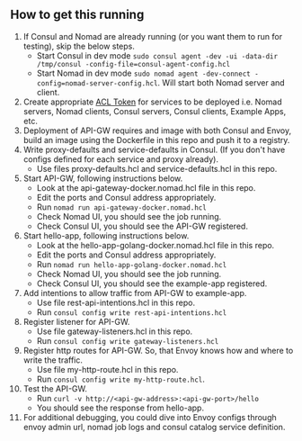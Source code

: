 ## How to get this running

1. If Consul and Nomad are already running (or you want them to run for testing), skip the below steps.
    - Start Consul in dev mode `sudo consul agent -dev -ui -data-dir /tmp/consul -config-file=consul-agent-config.hcl`
    - Start Nomad in dev mode `sudo nomad agent -dev-connect -config=nomad-server-config.hcl`. Will start both Nomad server and client.
2. Create appropriate [ACL Token](https://developer.hashicorp.com/consul/tutorials/security/access-control-setup-production) for services to be deployed i.e. Nomad servers, Nomad clients, Consul servers, Consul clients, Example Apps, etc.
3. Deployment of API-GW requires and image with both Consul and Envoy, build an image using the Dockerfile in this repo and push it to a registry.
4. Write proxy-defaults and service-defaults in Consul. (If you don't have configs defined for each service and proxy already).
    - Use files proxy-defaults.hcl and service-defaults.hcl in this repo.
5. Start API-GW, following instructions below.
    - Look at the api-gateway-docker.nomad.hcl file in this repo.
    - Edit the ports and Consul address appropriately.
    - Run `nomad run api-gateway-docker.nomad.hcl`
    - Check Nomad UI, you should see the job running.
    - Check Consul UI, you should see the API-GW registered.
6. Start hello-app, following instructions below.
    - Look at the hello-app-golang-docker.nomad.hcl file in this repo.
    - Edit the ports and Consul address appropriately.
    - Run `nomad run hello-app-golang-docker.nomad.hcl`
    - Check Nomad UI, you should see the job running.
    - Check Consul UI, you should see the example-app registered.
7. Add intentions to allow traffic from API-GW to example-app.
    - Use file rest-api-intentions.hcl in this repo.
    - Run `consul config write rest-api-intentions.hcl`
8. Register listener for API-GW.
    - Use file gateway-listeners.hcl in this repo.
    - Run `consul config write gateway-listeners.hcl`
9. Register http routes for API-GW. So, that Envoy knows how and where to write the traffic.
    - Use file my-http-route.hcl in this repo.
    - Run `consul config write my-http-route.hcl`.
10. Test the API-GW.
    - Run `curl -v http://<api-gw-address>:<api-gw-port>/hello`
    - You should see the response from hello-app.
11. For additional debugging, you could dive into Envoy configs through envoy admin url, nomad job logs and consul catalog service definition.